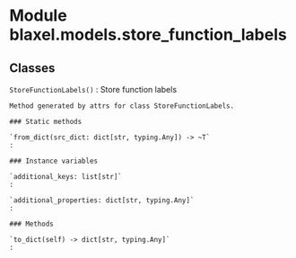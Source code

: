 Module blaxel.models.store_function_labels
==========================================

Classes
-------

`StoreFunctionLabels()`
:   Store function labels
    
    Method generated by attrs for class StoreFunctionLabels.

    ### Static methods

    `from_dict(src_dict: dict[str, typing.Any]) ‑> ~T`
    :

    ### Instance variables

    `additional_keys: list[str]`
    :

    `additional_properties: dict[str, typing.Any]`
    :

    ### Methods

    `to_dict(self) ‑> dict[str, typing.Any]`
    :